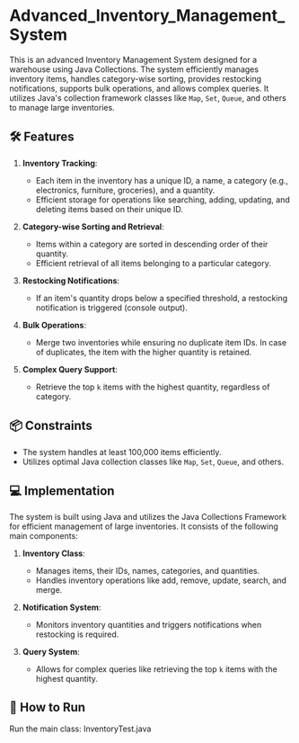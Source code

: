 # Advanced_Inventory_Management_System

This is an advanced Inventory Management System designed for a warehouse using Java Collections. The system efficiently manages inventory items, handles category-wise sorting, provides restocking notifications, supports bulk operations, and allows complex queries. It utilizes Java's collection framework classes like `Map`, `Set`, `Queue`, and others to manage large inventories.

## 🛠️ Features

1. **Inventory Tracking**:
    - Each item in the inventory has a unique ID, a name, a category (e.g., electronics, furniture, groceries), and a quantity.
    - Efficient storage for operations like searching, adding, updating, and deleting items based on their unique ID.

2. **Category-wise Sorting and Retrieval**:
    - Items within a category are sorted in descending order of their quantity.
    - Efficient retrieval of all items belonging to a particular category.

3. **Restocking Notifications**:
    - If an item's quantity drops below a specified threshold, a restocking notification is triggered (console output).

4. **Bulk Operations**:
    - Merge two inventories while ensuring no duplicate item IDs. In case of duplicates, the item with the higher quantity is retained.

5. **Complex Query Support**:
    - Retrieve the top `k` items with the highest quantity, regardless of category.

## 📦 Constraints
- The system handles at least 100,000 items efficiently.
- Utilizes optimal Java collection classes like `Map`, `Set`, `Queue`, and others.

## 💻 Implementation

The system is built using Java and utilizes the Java Collections Framework for efficient management of large inventories. It consists of the following main components:

1. **Inventory Class**: 
    - Manages items, their IDs, names, categories, and quantities.
    - Handles inventory operations like add, remove, update, search, and merge.

2. **Notification System**:
    - Monitors inventory quantities and triggers notifications when restocking is required.

3. **Query System**:
    - Allows for complex queries like retrieving the top `k` items with the highest quantity.


## 🚀 How to Run

Run the main class: InventoryTest.java
  

